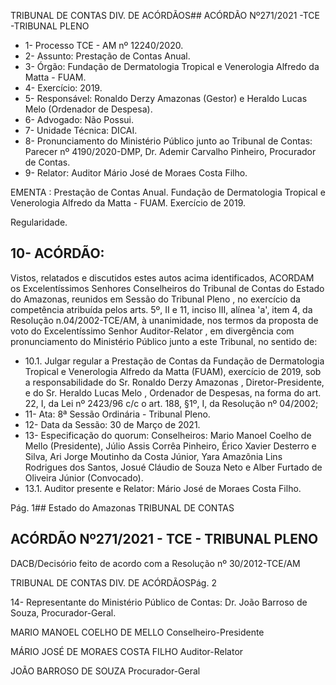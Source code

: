 TRIBUNAL DE CONTAS DIV. DE ACÓRDÃOS## ACÓRDÃO Nº271/2021 -TCE -TRIBUNAL PLENO

- 1- Processo TCE - AM nº 12240/2020.
- 2- Assunto: Prestação de Contas Anual.
- 3- Órgão: Fundação de Dermatologia Tropical e Venerologia Alfredo da Matta - FUAM.
- 4- Exercício: 2019.
- 5- Responsável: Ronaldo Derzy Amazonas (Gestor) e Heraldo Lucas Melo (Ordenador de Despesa).
- 6- Advogado: Não Possui.
- 7- Unidade Técnica: DICAI.
- 8- Pronunciamento  do  Ministério  Público  junto  ao  Tribunal  de  Contas: Parecer  nº 4190/2020-DMP, Dr. Ademir Carvalho Pinheiro, Procurador de Contas.
- 9- Relator: Auditor Mário José de Moraes Costa Filho.

EMENTA : Prestação de Contas Anual. Fundação de Dermatologia  Tropical  e Venerologia  Alfredo da Matta - FUAM. Exercício de 2019.

Regularidade.

## 10-  ACÓRDÃO:

Vistos, relatados e discutidos estes autos acima identificados, ACORDAM os Excelentíssimos Senhores Conselheiros do Tribunal de Contas do Estado do Amazonas, reunidos em Sessão do Tribunal Pleno , no exercício da competência atribuída pelos arts. 5º, II e 11, inciso III, alínea 'a', item 4, da Resolução n.04/2002-TCE/AM, à unanimidade, nos termos da proposta de voto do Excelentíssimo Senhor Auditor-Relator , em divergência com pronunciamento do Ministério Público junto a este Tribunal, no sentido de:

- 10.1. Julgar  regular a  Prestação  de  Contas  da  Fundação  de  Dermatologia Tropical e Venerologia Alfredo da Matta (FUAM), exercício de 2019, sob a responsabilidade do Sr. Ronaldo Derzy Amazonas , Diretor-Presidente, e do Sr. Heraldo Lucas Melo , Ordenador de Despesas, na forma do art. 22, I, da Lei nº 2423/96 c/c o art. 188, §1º, I, da Resolução nº 04/2002;
- 11-  Ata: 8ª Sessão Ordinária - Tribunal Pleno.
- 12-  Data da Sessão: 30 de Março de 2021.
- 13-  Especificação do quorum: Conselheiros: Mario Manoel Coelho de Mello (Presidente), Júlio Assis Corrêa Pinheiro, Érico Xavier Desterro e Silva, Ari Jorge Moutinho da Costa Júnior, Yara Amazônia Lins Rodrigues dos Santos, Josué Cláudio de Souza Neto e Alber Furtado de Oliveira Júnior (Convocado).
- 13.1. Auditor presente e Relator: Mário José de Moraes Costa Filho.

Pág. 1## Estado do Amazonas TRIBUNAL DE CONTAS

## ACÓRDÃO Nº271/2021 - TCE - TRIBUNAL PLENO

DACB/Decisório feito de acordo com a Resolução nº 30/2012-TCE/AM

TRIBUNAL DE CONTAS DIV. DE ACÓRDÃOSPág. 2

14-  Representante  do  Ministério  Público  de  Contas: Dr. João  Barroso  de  Souza, Procurador-Geral.

MARIO MANOEL COELHO DE MELLO Conselheiro-Presidente

MÁRIO JOSÉ DE MORAES COSTA FILHO Auditor-Relator

JOÃO BARROSO DE SOUZA Procurador-Geral